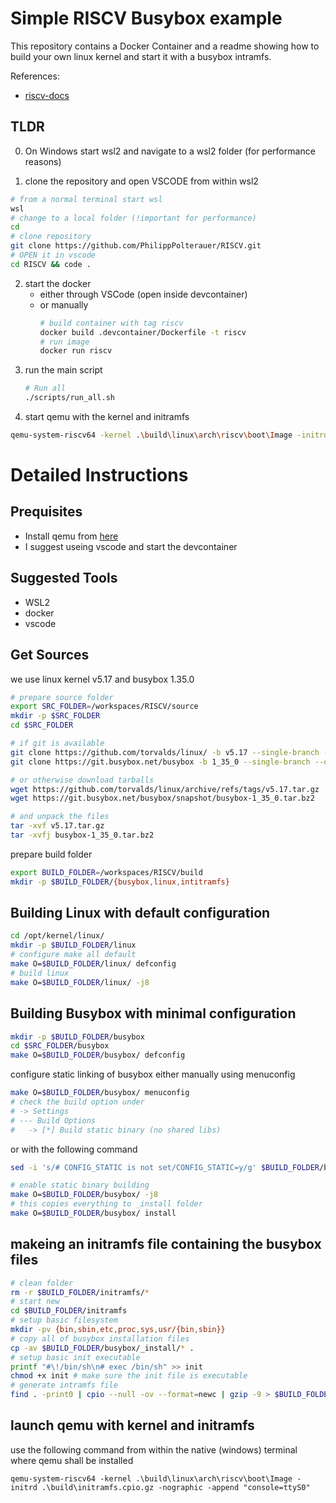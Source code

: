 # Simple RISCV Busybox example
This repository contains a Docker Container and a readme showing how to build your own linux kernel and start it with a busybox intramfs.

References:
- [riscv-docs](https://risc-v-getting-started-guide.readthedocs.io/en/latest/index.html)


## TLDR

0) On Windows start wsl2 and navigate to a wsl2 folder (for performance reasons)

1) clone the repository and open VSCODE from within wsl2 
```bash
# from a normal terminal start wsl
wsl
# change to a local folder (!important for performance)
cd
# clone repository
git clone https://github.com/PhilippPolterauer/RISCV.git
# OPEN it in vscode
cd RISCV && code .
```

2) start the docker 
    - either through VSCode (open inside devcontainer)
    - or manually
        ```bash
        # build container with tag riscv
        docker build .devcontainer/Dockerfile -t riscv
        # run image
        docker run riscv
        ```
3) run the main script
    ```bash
    # Run all
    ./scripts/run_all.sh
    ```
4) start qemu with the kernel and initramfs
```bash
qemu-system-riscv64 -kernel .\build\linux\arch\riscv\boot\Image -initrd .\build\initramfs.cpio.gz -nographic -append "console=ttyS0"
```

# Detailed Instructions
## Prequisites
- Install qemu from [here](https://www.qemu.org/download/)
- I suggest useing vscode and start the devcontainer

## Suggested Tools
- WSL2
- docker
- vscode

## Get Sources
we use linux kernel v5.17 and busybox 1.35.0

```bash
# prepare source folder
export SRC_FOLDER=/workspaces/RISCV/source
mkdir -p $SRC_FOLDER
cd $SRC_FOLDER

# if git is available
git clone https://github.com/torvalds/linux/ -b v5.17 --single-branch --depth 1
git clone https://git.busybox.net/busybox -b 1_35_0 --single-branch --depth 1

# or otherwise download tarballs
wget https://github.com/torvalds/linux/archive/refs/tags/v5.17.tar.gz 
wget https://git.busybox.net/busybox/snapshot/busybox-1_35_0.tar.bz2

# and unpack the files
tar -xvf v5.17.tar.gz 
tar -xvfj busybox-1_35_0.tar.bz2 
```

prepare build folder
```bash
export BUILD_FOLDER=/workspaces/RISCV/build
mkdir -p $BUILD_FOLDER/{busybox,linux,intitramfs}
```

## Building Linux with default configuration
```bash
cd /opt/kernel/linux/
mkdir -p $BUILD_FOLDER/linux
# configure make all default
make O=$BUILD_FOLDER/linux/ defconfig
# build linux 
make O=$BUILD_FOLDER/linux/ -j8
```

## Building Busybox with minimal configuration
```bash
mkdir -p $BUILD_FOLDER/busybox
cd $SRC_FOLDER/busybox
make O=$BUILD_FOLDER/busybox/ defconfig
```
configure static linking of busybox either manually using menuconfig 

```bash
make O=$BUILD_FOLDER/busybox/ menuconfig 
# check the build option under
# -> Settings
# --- Build Options
#   -> [*] Build static binary (no shared libs)   
```
or with the following command
```bash
sed -i 's/# CONFIG_STATIC is not set/CONFIG_STATIC=y/g' $BUILD_FOLDER/busybox/.config
```
```bash
# enable static binary building
make O=$BUILD_FOLDER/busybox/ -j8
# this copies everything to _install folder 
make O=$BUILD_FOLDER/busybox/ install
```


## makeing an initramfs file containing the busybox files
```bash
# clean folder
rm -r $BUILD_FOLDER/initramfs/*
# start new
cd $BUILD_FOLDER/initramfs
# setup basic filesystem
mkdir -pv {bin,sbin,etc,proc,sys,usr/{bin,sbin}}
# copy all of busybox installation files
cp -av $BUILD_FOLDER/busybox/_install/* .
# setup basic init executable
printf "#\!/bin/sh\n# exec /bin/sh" >> init
chmod +x init # make sure the init file is executable
# generate intramfs file
find . -print0 | cpio --null -ov --format=newc | gzip -9 > $BUILD_FOLDER/initramfs.cpio.gz
```

## launch qemu with kernel and initramfs
use the following command from within the native (windows) terminal where qemu shall be installed
```
qemu-system-riscv64 -kernel .\build\linux\arch\riscv\boot\Image -initrd .\build\initramfs.cpio.gz -nographic -append "console=ttyS0"
```


